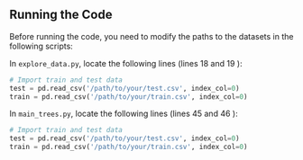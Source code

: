 ## Running the Code

Before running the code, you need to modify the paths to the datasets in the following scripts:

In `explore_data.py`, locate the following lines (lines 18 and 19 ):

```python
# Import train and test data
test = pd.read_csv('/path/to/your/test.csv', index_col=0)
train = pd.read_csv('/path/to/your/train.csv', index_col=0)
```

In `main_trees.py`, locate the following lines (lines 45 and 46 ): 

```python
# Import train and test data
test = pd.read_csv('/path/to/your/test.csv', index_col=0)
train = pd.read_csv('/path/to/your/train.csv', index_col=0)
```
